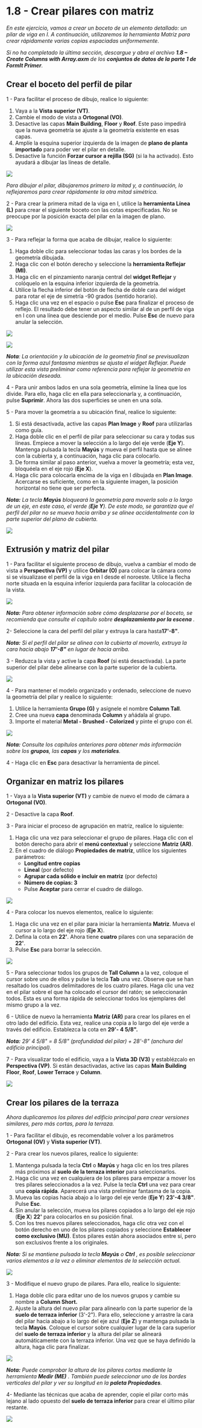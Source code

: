 # 1.8 - Crear pilares con matriz

_En este ejercicio, vamos a crear un boceto de un elemento detallado: un pilar de viga en I. A continuación, utilizaremos la herramienta Matriz para crear rápidamente varias copias espaciadas uniformemente._

_Si no ha completado la última sección, descargue y abra el archivo_ _**1.8 – Create Columns with Array.axm**_ _de los_ _**conjuntos de datos de la parte 1 de FormIt Primer**._

## **Crear el boceto del perfil de pilar**

1 - Para facilitar el proceso de dibujo, realice lo siguiente:

1. Vaya a la **Vista superior \(VT\)**.
2. Cambie el modo de vista a **Ortogonal \(VO\)**.
3. Desactive las capas **Main Building**, **Floor** y **Roof**. Este paso impedirá que la nueva geometría se ajuste a la geometría existente en esas capas.
4. Amplíe la esquina superior izquierda de la imagen de **plano de planta importado** para poder ver el pilar en detalle.
5. Desactive la función **Forzar cursor a rejilla \(SG\)** \(si la ha activado\). Esto ayudará a dibujar las líneas de detalle.

![](../../.gitbook/assets/0%20%2813%29.png)

_Para dibujar el pilar, dibujaremos primero la mitad y, a continuación, lo reflejaremos para crear rápidamente la otra mitad simétrica._

2 - Para crear la primera mitad de la viga en I, utilice la **herramienta Línea \(L\)** para crear el siguiente boceto con las cotas especificadas. No se preocupe por la posición exacta del pilar en la imagen de plano.

![](../../.gitbook/assets/1%20%2818%29.png)

3 - Para reflejar la forma que acaba de dibujar, realice lo siguiente:

1. Haga doble clic para seleccionar todas las caras y los bordes de la geometría dibujada.
2. Haga clic con el botón derecho y seleccione la **herramienta Reflejar \(MI\)**.
3. Haga clic en el pinzamiento naranja central del **widget Reflejar** y colóquelo en la esquina inferior izquierda de la geometría.
4. Utilice la flecha inferior del botón de flecha de doble cara del widget para rotar el eje de simetría -90 grados \(sentido horario\).
5. Haga clic una vez en el espacio o pulse **Esc** para finalizar el proceso de reflejo. El resultado debe tener un aspecto similar al de un perfil de viga en I con una línea que desciende por el medio. Pulse **Esc** de nuevo para anular la selección.

![](../../.gitbook/assets/2%20%285%29.png)

![](../../.gitbook/assets/3%20%287%29.png)

_**Nota**: La orientación y la ubicación de la geometría final se previsualizan con la forma azul fantasma mientras se ajusta el widget Reflejar. Puede utilizar esta vista preliminar como referencia para reflejar la geometría en la ubicación deseada._

4 - Para unir ambos lados en una sola geometría, elimine la línea que los divide. Para ello, haga clic en ella para seleccionarla y, a continuación, pulse **Suprimir**. Ahora las dos superficies se unen en una sola.

5 - Para mover la geometría a su ubicación final, realice lo siguiente:

1. Si está desactivada, active las capas **Plan Image** y **Roof** para utilizarlas como guía.
2. Haga doble clic en el perfil de pilar para seleccionar su cara y todas sus líneas. Empiece a mover la selección a lo largo del eje verde \(**Eje Y**\). Mantenga pulsada la tecla **Mayús** y mueva el perfil hasta que se alinee con la cubierta y, a continuación, haga clic para colocarlo.
3. De forma similar al paso anterior, vuelva a mover la geometría; esta vez, bloquéela en el eje rojo \(**Eje X**\).
4. Haga clic para colocarla encima de la viga en I dibujada en **Plan Image**. Acercarse es suficiente, como en la siguiente imagen, la posición horizontal no tiene que ser perfecta.

_**Nota:**_ _La tecla_ _**Mayús**_ _bloqueará la geometría para moverla solo a lo largo de un eje, en este caso, el verde \(**Eje Y**\). De este modo, se garantiza que el perfil del pilar no se mueva hacia arriba y se alinee accidentalmente con la parte superior del plano de cubierta._

![](../../.gitbook/assets/4%20%289%29.png)

## **Extrusión y matriz del pilar**

1 - Para facilitar el siguiente proceso de dibujo, vuelva a cambiar el modo de vista a **Perspectiva \(VP\)** y utilice **Orbitar \(O\)** para colocar la cámara como si se visualizase el perfil de la viga en I desde el noroeste. Utilice la flecha norte situada en la esquina inferior izquierda para facilitar la colocación de la vista.

![](../../.gitbook/assets/5%20%281%29.jpeg)

_**Nota:**_ _Para obtener información sobre cómo desplazarse por el boceto, se recomienda que consulte el capítulo sobre_ _**desplazamiento por la escena**_ _._

2- Seleccione la cara del perfil del pilar y extruya la cara hasta**17'-8"**.

_**Nota:**_ _Si el perfil del pilar se alinea con la cubierta al moverlo, extruya la cara hacia abajo_ _**17'-8"**   en lugar de hacia arriba._

3 - Reduzca la vista y active la capa **Roof** \(si está desactivada\). La parte superior del pilar debe alinearse con la parte superior de la cubierta.

![](../../.gitbook/assets/6%20%289%29.png)

4 - Para mantener el modelo organizado y ordenado, seleccione de nuevo la geometría del pilar y realice lo siguiente:

1. Utilice la herramienta **Grupo \(G\)** y asígnele el nombre **Column Tall**.
2. Cree una nueva **capa** denominada **Column** y añádala al grupo.
3. Importe el material **Metal - Brushed - Colorized** y pinte el grupo con él.

![](../../.gitbook/assets/7%20%284%29.png)

_**Nota:**_ _Consulte los capítulos anteriores para obtener más información sobre los_ _**grupos**, las_ _**capas** y los_ _**materiales**._

4 - Haga clic en **Esc** para desactivar la herramienta de pincel.

## **Organizar en matriz los pilares**

1 - Vaya a la **Vista superior \(VT\)** y cambie de nuevo el modo de cámara a **Ortogonal \(VO\)**.

2 - Desactive la capa **Roof**.

3 - Para iniciar el proceso de agrupación en matriz, realice lo siguiente:

1. Haga clic una vez para seleccionar el grupo de pilares. Haga clic con el botón derecho para abrir el **menú contextual** y seleccione **Matriz \(AR\)**.
2. En el cuadro de diálogo **Propiedades de matriz**, utilice los siguientes parámetros:
   * **Longitud entre copias**
   * **Lineal** \(por defecto\)
   * **Agrupar cada sólido e incluir en matriz** \(por defecto\)
   * **Número de copias: 3**
   * Pulse **Aceptar** para cerrar el cuadro de diálogo.

![](../../.gitbook/assets/8%20%283%29.png)

4 - Para colocar los nuevos elementos, realice lo siguiente:

1. Haga clic una vez en el pilar para iniciar la herramienta **Matriz**. Mueva el cursor a lo largo del eje rojo \(**Eje X**\).
2. Defina la cota en **22'**. Ahora tiene **cuatro** pilares con una separación de **22'**.
3. Pulse **Esc** para borrar la selección.

![](../../.gitbook/assets/9%20%286%29.png)

5 - Para seleccionar todos los grupos de **Tall Column** a la vez, coloque el cursor sobre uno de ellos y pulse la tecla **Tab** una vez. Observe que se han resaltado los cuadros delimitadores de los cuatro pilares. Haga clic una vez en el pilar sobre el que ha colocado el cursor del ratón; se seleccionarán todos. Esta es una forma rápida de seleccionar todos los ejemplares del mismo grupo a la vez.

6 - Utilice de nuevo la herramienta **Matriz \(AR\)** para crear los pilares en el otro lado del edificio. Esta vez, realice una copia a lo largo del eje verde a través del edificio. Establezca la cota en **29'- 4 5/8".**

_**Nota:**_ _29' 4 5/8" = 8 5/8" \(profundidad del pilar\) + 28'-8" \(anchura del edificio principal\)._

7 - Para visualizar todo el edificio, vaya a la **Vista 3D \(V3\)** y establézcalo en **Perspectiva \(VP\)**. Si están desactivadas, active las capas **Main Building Floor**, **Roof**, **Lower Terrace** y **Column**.

![](../../.gitbook/assets/10%20%287%29.png)

## **Crear los pilares de la terraza**

_Ahora duplicaremos los pilares del edificio principal para crear versiones similares, pero más cortas, para la terraza._

1 - Para facilitar el dibujo, es recomendable volver a los parámetros **Ortogonal \(OV\)** y **Vista superior \(VT\)**.

2 - Para crear los nuevos pilares, realice lo siguiente:

1. Mantenga pulsada la tecla **Ctrl** o **Mayús** y haga clic en los tres pilares más próximos al **suelo de la terraza interior** para seleccionarlos.
2. Haga clic una vez en cualquiera de los pilares para empezar a mover los tres pilares seleccionados a la vez. Pulse la tecla **Ctrl** una vez para crear una **copia rápida**. Aparecerá una vista preliminar fantasma de la copia.
3. Mueva las copias hacia abajo a lo largo del eje verde \(**Eje Y**\) **23'-4 3/8"**. Pulse **Esc**.
4. Sin anular la selección, mueva los pilares copiados a lo largo del eje rojo \(**Eje X**\) **22'** para colocarlos en su posición final.
5. Con los tres nuevos pilares seleccionados, haga clic otra vez con el botón derecho en uno de los pilares copiados y seleccione **Establecer como exclusivo \(MU\)**. Estos pilares están ahora asociados entre sí, pero son exclusivos frente a los originales.

_**Nota:**_ _Si se mantiene pulsada la tecla_ _**Mayús**_ _o_ _**Ctrl**_ _, es posible seleccionar varios elementos a la vez o eliminar elementos de la selección actual._

![](../../.gitbook/assets/11%20%287%29.png)

3 - Modifique el nuevo grupo de pilares. Para ello, realice lo siguiente:

1. Haga doble clic para editar uno de los nuevos grupos y cambie su nombre a **Column Short.**
2. Ajuste la altura del nuevo pilar para alinearlo con la parte superior de la **suelo de terraza** **inferior** \(3'-2"\). Para ello, seleccione y arrastre la cara del pilar hacia abajo a lo largo del eje azul \(**Eje Z**\) y mantenga pulsada la tecla **Mayús**. Coloque el cursor sobre cualquier lugar de la cara superior del **suelo de terraza inferior** y la altura del pilar se alineará automáticamente con la terraza inferior. Una vez que se haya definido la altura, haga clic para finalizar.

![](../../.gitbook/assets/12%20%284%29.png)

_**Nota:**_ _Puede comprobar la altura de los pilares cortos mediante la herramienta_ _**Medir \(ME\)**_ _. También puede seleccionar uno de los bordes verticales del pilar y ver su longitud en la_ _**paleta Propiedades**._

4- Mediante las técnicas que acaba de aprender, copie el pilar corto más lejano al lado opuesto del **suelo de terraza inferior** para crear el último pilar restante.

![](../../.gitbook/assets/13%20%284%29.png)

